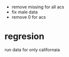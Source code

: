 - remove missing for all acs
- fix male data 
- remove 0 for acs

# regresion 
run data for only californaia 
